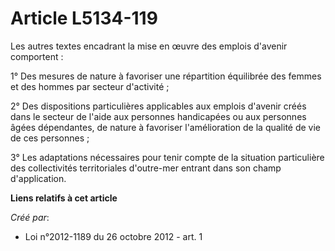# Article L5134-119

Les autres textes encadrant la mise en œuvre des emplois d'avenir comportent : 

1° Des mesures de nature à favoriser une répartition équilibrée des femmes et des hommes par secteur d'activité ; 

2° Des dispositions particulières applicables aux emplois d'avenir créés dans le secteur de l'aide aux personnes handicapées
ou aux personnes âgées dépendantes, de nature à favoriser l'amélioration de la qualité de vie de ces personnes ; 

3° Les adaptations nécessaires pour tenir compte de la situation particulière des collectivités territoriales d'outre-mer
entrant dans son champ d'application.

**Liens relatifs à cet article**

_Créé par_:

  - Loi n°2012-1189 du 26 octobre 2012 - art. 1
